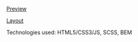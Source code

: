 [Preview](https://Johnny-S96.github.io/layout_miami/)

[Layout](https://www.figma.com/file/nHz8bflIwJaWP3P99vKTH5/miami_home_new?node-id=16033%3A3)

Technologies used: HTML5/CSS3/JS, SCSS, BEM
